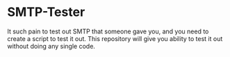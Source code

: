 # SMTP-Tester

It such pain to test out SMTP that someone gave you, and you need to create a script to test it out. 
This repository will give you ability to test it out without doing any single code.


